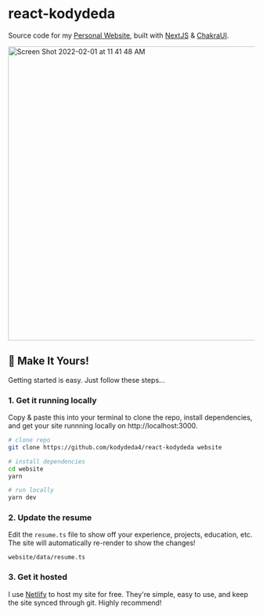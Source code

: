 # react-kodydeda

Source code for my [Personal Website](https://kodydeda.netlify.app), built with [NextJS](https://nextjs.org/docs) & [ChakraUI](https://chakra-ui.com/docs/).

<img width="600" alt="Screen Shot 2022-02-01 at 11 41 48 AM" src="https://user-images.githubusercontent.com/45678211/152011482-9e979c50-f1ed-4543-a19c-9901d34ac7e8.png">

## 🎁 Make It Yours!

Getting started is easy. Just follow these steps...

### 1. Get it running locally

Copy & paste this into your terminal to clone the repo, install dependencies, and get your site runnning locally on http://localhost:3000.

```bash
# clone repo
git clone https://github.com/kodydeda4/react-kodydeda website

# install dependencies
cd website
yarn

# run locally
yarn dev
```

### 2. Update the resume

Edit the `resume.ts` file to show off your experience, projects, education, etc. The site will automatically re-render to show the changes!
```
website/data/resume.ts
```

### 3. Get it hosted

I use [Netlify](https://www.netlify.com) to host my site for free. They're simple, easy to use, and keep the site synced through git. Highly recommend!

